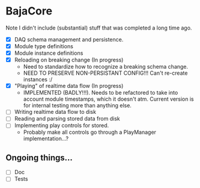 # BajaCore

Note I didn't include (substantial) stuff that was completed a long time ago.

- [x] DAQ schema management and persistence.
- [x] Module type definitions
- [x] Module instance definitions
- [x] Reloading on breaking change (In progress)
    - Need to standardize how to recognize a breaking schema change.
    - NEED TO PRESERVE NON-PERSISTANT CONFIG!!! Can't re-create instances :/
- [x] "Playing" of realtime data flow (In progress)
    - IMPLEMENTED (BADLY!!!). Needs to be refactored to take into account module timestamps, which it doesn't atm.
      Current version is for internal testing more than anything else.
- [ ] Writing realtime data flow to disk
- [ ] Reading and parsing stored data from disk
- [ ] Implementing play controls for stored.
    - Probably make all controls go through a PlayManager implementation...?

## Ongoing things...

- [ ] Doc
- [ ] Tests
